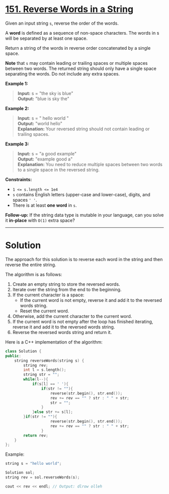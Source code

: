 # [151. Reverse Words in a String](https://leetcode.com/problems/reverse-words-in-a-string/)

Given an input string `s`, reverse the order of the words.

A **word** is defined as a sequence of non-space characters. The words in s will be separated by at least one space.

Return a string of the words in reverse order concatenated by a single space.

**Note** that `s` may contain leading or trailing spaces or multiple spaces between two words. The returned string should only have a single space separating the words. Do not include any extra spaces.

 


**Example 1:**

>**Input:** s = "the sky is blue"<br>
**Output:** "blue is sky the"

**Example 2:**

>**Input:** s = "  hello world  "<br>
**Output:** "world hello"<br>
**Explanation:** Your reversed string should not contain leading or trailing spaces.

**Example 3:**

>**Input:** s = "a good   example"<br>
**Output:** "example good a"<br>
**Explanation:** You need to reduce multiple spaces between two words to a single space in the reversed string.
 

**Constraints:**

- `1 <= s.length <= 1e4`
- `s` contains English letters (upper-case and lower-case), digits, and spaces `' '`.
- There is at least **one word** in `s`.
 

**Follow-up:** If the string data type is mutable in your language, can you solve it **in-place** with `O(1)` extra space?

---
# Solution

The approach for this solution is to reverse each word in the string and then reverse the entire string.

The algorithm is as follows:

1. Create an empty string to store the reversed words.
2. Iterate over the string from the end to the beginning.
3. If the current character is a space:
    * If the current word is not empty, reverse it and add it to the reversed words string.
    * Reset the current word.
4. Otherwise, add the current character to the current word.
5. If the current word is not empty after the loop has finished iterating, reverse it and add it to the reversed words string.
6. Reverse the reversed words string and return it.

Here is a C++ implementation of the algorithm:

```c++
class Solution {
public:
    string reverseWords(string s) {
        string rev;
        int l = s.length();
        string str = "";
        while(l--){
            if(s[l] == ' '){
                if(str != ""){
                    reverse(str.begin(), str.end());
                    rev += rev == "" ? str : " " + str;
                    str = "";
                }
            }else str += s[l];
        }if(str != ""){
                    reverse(str.begin(), str.end());
                    rev += rev == "" ? str : " " + str;
                }
        return rev;
    }
};
```

Example:

```c++
string s = "hello world";

Solution sol;
string rev = sol.reverseWords(s);

cout << rev << endl; // Output: dlrow olleh
```